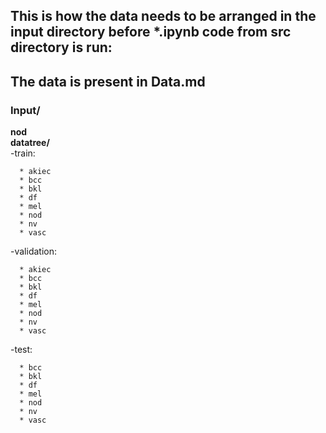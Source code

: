 ## This is how the data needs to be arranged in the input directory before *.ipynb code from src directory is run:
## The data is present in Data.md
### Input/
**nod** \
**datatree/** \
  -train:

      * akiec
      * bcc
      * bkl
      * df
      * mel
      * nod
      * nv
      * vasc
  -validation:

      * akiec
      * bcc
      * bkl
      * df
      * mel
      * nod
      * nv
      * vasc
  -test:
  ```* akiec
    * bcc
    * bkl
    * df
    * mel
    * nod
    * nv
    * vasc    
